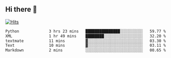 ## Hi there 👋

<!--
**alihaqberdi/alihaqberdi** is a ✨ _special_ ✨ repository because its `README.md` (this file) appears on your GitHub profile.

Here are some ideas to get you started:

- 🔭 I’m currently working on ...
- 🌱 I’m currently learning ...
- 👯 I’m looking to collaborate on ...
- 🤔 I’m looking for help with ...
- 💬 Ask me about ...
- 📫 How to reach me: ...
- 😄 Pronouns: ...
- ⚡ Fun fact: ...
-->

[![Hits](https://hits.sh/github.com/alihaqberdi.svg)](https://hits.sh/github.com/alihaqberdi/)

<!--START_SECTION:waka-->

```txt
Python             3 hrs 23 mins   ███████████████░░░░░░░░░░   59.77 %
XML                1 hr 49 mins    ████████░░░░░░░░░░░░░░░░░   32.20 %
textmate           11 mins         ▓░░░░░░░░░░░░░░░░░░░░░░░░   03.30 %
Text               10 mins         ▓░░░░░░░░░░░░░░░░░░░░░░░░   03.11 %
Markdown           2 mins          ░░░░░░░░░░░░░░░░░░░░░░░░░   00.65 %
```

<!--END_SECTION:waka-->
